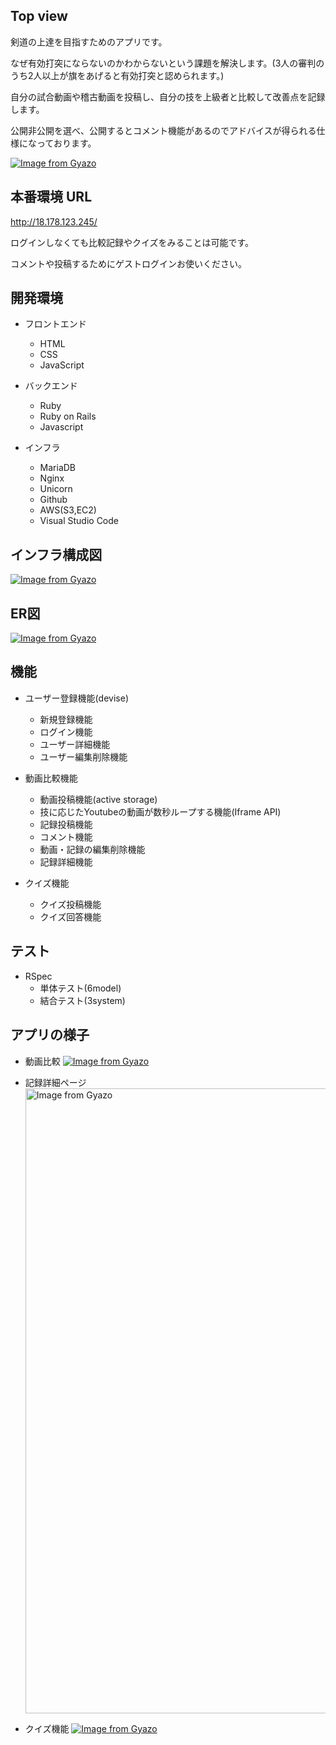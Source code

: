 ## Top view
剣道の上達を目指すためのアプリです。

なぜ有効打突にならないのかわからないという課題を解決します。(3人の審判のうち2人以上が旗をあげると有効打突と認められます。)

自分の試合動画や稽古動画を投稿し、自分の技を上級者と比較して改善点を記録します。

公開非公開を選べ、公開するとコメント機能があるのでアドバイスが得られる仕様になっております。
  
[![Image from Gyazo](https://i.gyazo.com/7fb8e728c2ff720056b4b4d11d201424.gif)](https://gyazo.com/7fb8e728c2ff720056b4b4d11d201424)

## 本番環境 URL
http://18.178.123.245/

ログインしなくても比較記録やクイズをみることは可能です。

コメントや投稿するためにゲストログインお使いください。

## 開発環境

* フロントエンド
  * HTML
  * CSS
  * JavaScript

* バックエンド
  * Ruby
  * Ruby on Rails
  * Javascript

* インフラ
  * MariaDB
  * Nginx
  * Unicorn
  * Github
  * AWS(S3,EC2)
  * Visual Studio Code

## インフラ構成図
[![Image from Gyazo](https://i.gyazo.com/2f9385c53c574a75ba342e09df8505c0.png)](https://gyazo.com/2f9385c53c574a75ba342e09df8505c0)

## ER図
[![Image from Gyazo](https://i.gyazo.com/df95d67074fe5a3da39ba2c4ff49b1fd.png)](https://gyazo.com/df95d67074fe5a3da39ba2c4ff49b1fd)

## 機能
* ユーザー登録機能(devise)
  * 新規登録機能
  * ログイン機能
  * ユーザー詳細機能
  * ユーザー編集削除機能

* 動画比較機能
  * 動画投稿機能(active storage)
  * 技に応じたYoutubeの動画が数秒ループする機能(Iframe API)
  * 記録投稿機能
  * コメント機能
  * 動画・記録の編集削除機能
  * 記録詳細機能

* クイズ機能
  * クイズ投稿機能
  * クイズ回答機能

## テスト
* RSpec
  * 単体テスト(6model)
  * 結合テスト(3system)

## アプリの様子

- 動画比較
[![Image from Gyazo](https://i.gyazo.com/675fc381e3c52ebb25dac8c3f28ce0c9.gif)](https://gyazo.com/675fc381e3c52ebb25dac8c3f28ce0c9)

- 記録詳細ページ
<a href="https://gyazo.com/4ad2780a9e9b08a328567eb3a6a317d9"><img src="https://i.gyazo.com/4ad2780a9e9b08a328567eb3a6a317d9.gif" alt="Image from Gyazo" width="1000"/></a>

- クイズ機能
[![Image from Gyazo](https://i.gyazo.com/af9eb2cac1e3924c2b55f50f65611f89.gif)](https://gyazo.com/af9eb2cac1e3924c2b55f50f65611f89)
